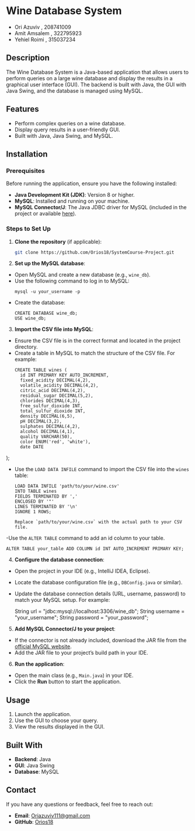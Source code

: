 # Wine Database System
- Ori Azuviv , 208741009
- Amit Amsalem , 322795923
- Yehiel Roimi , 315037234

## Description
The Wine Database System is a Java-based application that allows users to perform queries on a large wine database and display the results in a graphical user interface (GUI). The backend is built with Java, the GUI with Java Swing, and the database is managed using MySQL.

## Features
- Perform complex queries on a wine database.
- Display query results in a user-friendly GUI.
- Built with Java, Java Swing, and MySQL.

## Installation

### Prerequisites
Before running the application, ensure you have the following installed:
- **Java Development Kit (JDK)**: Version 8 or higher.
- **MySQL**: Installed and running on your machine.
- **MySQL Connector/J**: The Java JDBC driver for MySQL (included in the project or available [here](https://dev.mysql.com/downloads/connector/j/)).

### Steps to Set Up
1. **Clone the repository** (if applicable):
   ```bash
   git clone https://github.com/Orios18/SystemCourse-Project.git


2. **Set up the MySQL database**:
- Open MySQL and create a new database (e.g., `wine_db`).
- Use the following command to log in to MySQL:
  ```
  mysql -u your_username -p
  ```
- Create the database:
  ```
  CREATE DATABASE wine_db;
  USE wine_db;
  ```

3. **Import the CSV file into MySQL**:
- Ensure the CSV file is in the correct format and located in the project directory.
- Create a table in MySQL to match the structure of the CSV file. For example:
  ```
  CREATE TABLE wines (
    id INT PRIMARY KEY AUTO_INCREMENT,
    fixed_acidity DECIMAL(4,2),
    volatile_acidity DECIMAL(4,2),
    citric_acid DECIMAL(4,2),
    residual_sugar DECIMAL(5,2),
    chlorides DECIMAL(4,3),
    free_sulfur_dioxide INT,
    total_sulfur_dioxide INT,
    density DECIMAL(6,5),
    pH DECIMAL(3,2),
    sulphates DECIMAL(4,2),
    alcohol DECIMAL(4,1),
    quality VARCHAR(50),
    color ENUM('red', 'white'),
    date DATE
);

  
- Use the `LOAD DATA INFILE` command to import the CSV file into the `wines` table:
  ```
  LOAD DATA INFILE 'path/to/your/wine.csv'
  INTO TABLE wines
  FIELDS TERMINATED BY ','
  ENCLOSED BY '"'
  LINES TERMINATED BY '\n'
  IGNORE 1 ROWS;
  
  Replace `path/to/your/wine.csv` with the actual path to your CSV file.
  ```
-Use the `ALTER TABLE` command to add an id column to your table.
 ```
 ALTER TABLE your_table ADD COLUMN id INT AUTO_INCREMENT PRIMARY KEY;
 ``` 

4. **Configure the database connection**:

- Open the project in your IDE (e.g., IntelliJ IDEA, Eclipse).
- Locate the database configuration file (e.g., `DBConfig.java` or similar).
- Update the database connection details (URL, username, password) to match your MySQL setup. For example:
  
  String url = "jdbc:mysql://localhost:3306/wine_db";
  String username = "your_username";
  String password = "your_password";
  

5. **Add MySQL Connector/J to your project**:
- If the connector is not already included, download the JAR file from the [official MySQL website](https://dev.mysql.com/downloads/connector/j/).
- Add the JAR file to your project’s build path in your IDE.

6. **Run the application**:
- Open the main class (e.g., `Main.java`) in your IDE.
- Click the **Run** button to start the application.

## Usage
1. Launch the application.
2. Use the GUI to choose your query.
3. View the results displayed in the GUI.

## Built With
- **Backend**: Java
- **GUI**: Java Swing
- **Database**: MySQL

## Contact
If you have any questions or feedback, feel free to reach out:
- **Email**: Oriazuviv111@gmail.com
- **GitHub**: [Orios18](https://github.com/Orios18)